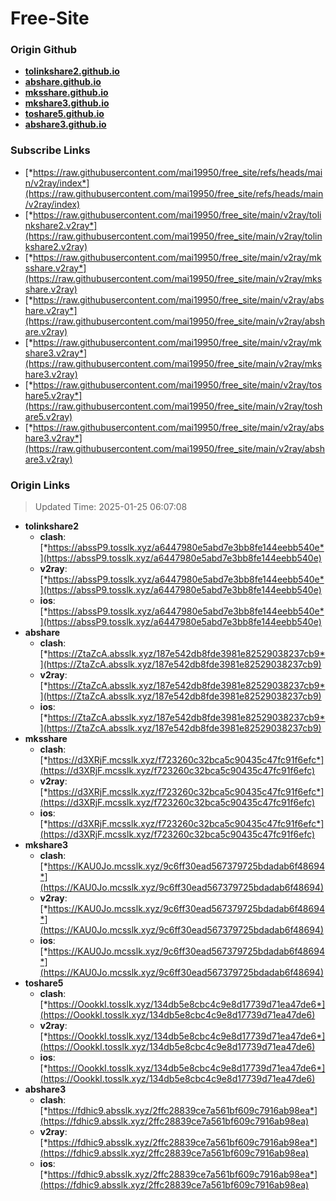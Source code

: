 # Free-Site

### Origin Github

- [**tolinkshare2.github.io**](https://github.com/tolinkshare2/tolinkshare2.github.io)
- [**abshare.github.io**](https://github.com/abshare/abshare.github.io)
- [**mksshare.github.io**](https://github.com/mksshare/mksshare.github.io)
- [**mkshare3.github.io**](https://github.com/mkshare3/mkshare3.github.io)
- [**toshare5.github.io**](https://github.com/toshare5/toshare5.github.io)
- [**abshare3.github.io**](https://github.com/abshare3/abshare3.github.io)

### Subscribe Links

- [*https://raw.githubusercontent.com/mai19950/free_site/refs/heads/main/v2ray/index*](https://raw.githubusercontent.com/mai19950/free_site/refs/heads/main/v2ray/index)
- [*https://raw.githubusercontent.com/mai19950/free_site/main/v2ray/tolinkshare2.v2ray*](https://raw.githubusercontent.com/mai19950/free_site/main/v2ray/tolinkshare2.v2ray)
- [*https://raw.githubusercontent.com/mai19950/free_site/main/v2ray/mksshare.v2ray*](https://raw.githubusercontent.com/mai19950/free_site/main/v2ray/mksshare.v2ray)
- [*https://raw.githubusercontent.com/mai19950/free_site/main/v2ray/abshare.v2ray*](https://raw.githubusercontent.com/mai19950/free_site/main/v2ray/abshare.v2ray)
- [*https://raw.githubusercontent.com/mai19950/free_site/main/v2ray/mkshare3.v2ray*](https://raw.githubusercontent.com/mai19950/free_site/main/v2ray/mkshare3.v2ray)
- [*https://raw.githubusercontent.com/mai19950/free_site/main/v2ray/toshare5.v2ray*](https://raw.githubusercontent.com/mai19950/free_site/main/v2ray/toshare5.v2ray)
- [*https://raw.githubusercontent.com/mai19950/free_site/main/v2ray/abshare3.v2ray*](https://raw.githubusercontent.com/mai19950/free_site/main/v2ray/abshare3.v2ray)

### Origin Links

> Updated Time: 2025-01-25 06:07:08

- **tolinkshare2**
  - **clash**: [*https://abssP9.tosslk.xyz/a6447980e5abd7e3bb8fe144eebb540e*](https://abssP9.tosslk.xyz/a6447980e5abd7e3bb8fe144eebb540e)
  - **v2ray**: [*https://abssP9.tosslk.xyz/a6447980e5abd7e3bb8fe144eebb540e*](https://abssP9.tosslk.xyz/a6447980e5abd7e3bb8fe144eebb540e)
  - **ios**: [*https://abssP9.tosslk.xyz/a6447980e5abd7e3bb8fe144eebb540e*](https://abssP9.tosslk.xyz/a6447980e5abd7e3bb8fe144eebb540e)
- **abshare**
  - **clash**: [*https://ZtaZcA.absslk.xyz/187e542db8fde3981e82529038237cb9*](https://ZtaZcA.absslk.xyz/187e542db8fde3981e82529038237cb9)
  - **v2ray**: [*https://ZtaZcA.absslk.xyz/187e542db8fde3981e82529038237cb9*](https://ZtaZcA.absslk.xyz/187e542db8fde3981e82529038237cb9)
  - **ios**: [*https://ZtaZcA.absslk.xyz/187e542db8fde3981e82529038237cb9*](https://ZtaZcA.absslk.xyz/187e542db8fde3981e82529038237cb9)
- **mksshare**
  - **clash**: [*https://d3XRjF.mcsslk.xyz/f723260c32bca5c90435c47fc91f6efc*](https://d3XRjF.mcsslk.xyz/f723260c32bca5c90435c47fc91f6efc)
  - **v2ray**: [*https://d3XRjF.mcsslk.xyz/f723260c32bca5c90435c47fc91f6efc*](https://d3XRjF.mcsslk.xyz/f723260c32bca5c90435c47fc91f6efc)
  - **ios**: [*https://d3XRjF.mcsslk.xyz/f723260c32bca5c90435c47fc91f6efc*](https://d3XRjF.mcsslk.xyz/f723260c32bca5c90435c47fc91f6efc)
- **mkshare3**
  - **clash**: [*https://KAU0Jo.mcsslk.xyz/9c6ff30ead567379725bdadab6f48694*](https://KAU0Jo.mcsslk.xyz/9c6ff30ead567379725bdadab6f48694)
  - **v2ray**: [*https://KAU0Jo.mcsslk.xyz/9c6ff30ead567379725bdadab6f48694*](https://KAU0Jo.mcsslk.xyz/9c6ff30ead567379725bdadab6f48694)
  - **ios**: [*https://KAU0Jo.mcsslk.xyz/9c6ff30ead567379725bdadab6f48694*](https://KAU0Jo.mcsslk.xyz/9c6ff30ead567379725bdadab6f48694)
- **toshare5**
  - **clash**: [*https://OookkI.tosslk.xyz/134db5e8cbc4c9e8d17739d71ea47de6*](https://OookkI.tosslk.xyz/134db5e8cbc4c9e8d17739d71ea47de6)
  - **v2ray**: [*https://OookkI.tosslk.xyz/134db5e8cbc4c9e8d17739d71ea47de6*](https://OookkI.tosslk.xyz/134db5e8cbc4c9e8d17739d71ea47de6)
  - **ios**: [*https://OookkI.tosslk.xyz/134db5e8cbc4c9e8d17739d71ea47de6*](https://OookkI.tosslk.xyz/134db5e8cbc4c9e8d17739d71ea47de6)
- **abshare3**
  - **clash**: [*https://fdhic9.absslk.xyz/2ffc28839ce7a561bf609c7916ab98ea*](https://fdhic9.absslk.xyz/2ffc28839ce7a561bf609c7916ab98ea)
  - **v2ray**: [*https://fdhic9.absslk.xyz/2ffc28839ce7a561bf609c7916ab98ea*](https://fdhic9.absslk.xyz/2ffc28839ce7a561bf609c7916ab98ea)
  - **ios**: [*https://fdhic9.absslk.xyz/2ffc28839ce7a561bf609c7916ab98ea*](https://fdhic9.absslk.xyz/2ffc28839ce7a561bf609c7916ab98ea)
